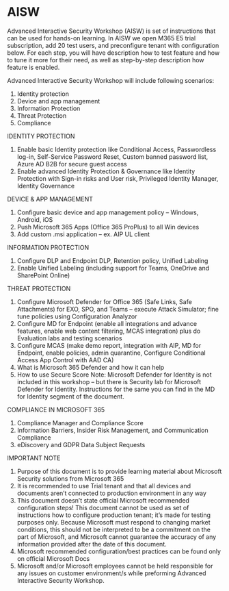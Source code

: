 # AISW
Advanced Interactive Security Workshop (AISW) is set of instructions that can be used for hands-on learning. In AISW we open M365 E5 trial subscription, add 20 test users, and preconfigure tenant with configuration below. For each step, you will have description how to test feature and how to tune it more for their need, as well as step-by-step description how feature is enabled.

Advanced Interactive Security Workshop will include following scenarios:
1.	Identity protection
2.	Device and app management
3.	Information Protection
4.	Threat Protection
5.	Compliance

IDENTITY PROTECTION
1.	Enable basic Identity protection like Conditional Access, Passwordless log-in, Self-Service Password Reset, Custom banned password list, Azure AD B2B for secure guest access
2.	Enable advanced Identity Protection & Governance like Identity Protection with Sign-in risks and User risk, Privileged Identity Manager, Identity Governance

DEVICE & APP MANAGEMENT
1.	Configure basic device and app management policy – Windows, Android, iOS
2.	Push Microsoft 365 Apps (Office 365 ProPlus) to all Win devices
3.	Add custom .msi application – ex. AIP UL client

INFORMATION PROTECTION
1.	Configure DLP and Endpoint DLP, Retention policy, Unified Labeling 
2.	Enable Unified Labeling (including support for Teams, OneDrive and SharePoint Online)

THREAT PROTECTION
1.	Configure Microsoft Defender for Office 365 (Safe Links, Safe Attachments) for EXO, SPO, and Teams – execute Attack Simulator; fine tune policies using Configuration Analyzor
2.	Configure MD for Endpoint (enable all integrations and advance features, enable web content filtering, MCAS integration) plus do Evaluation labs and testing scenarios
3.	Configure MCAS (make demo report, integration with AIP, MD for Endpoint, enable policies, admin quarantine, Configure Conditional Access App Control with AAD CA)
4.	What is Microsoft 365 Defender and how it can help
5.	How to use Secure Score
Note: Microsoft Defender for Identity is not included in this workshop – but there is Security lab for Microsoft Defender for Identity. Instructions for the same you can find in the MD for Identity segment of the document.

COMPLIANCE IN MICROSOFT 365
1.	Compliance Manager and Compliance Score
2.	Information Barriers, Insider Risk Management, and Communication Compliance
3.	eDiscovery and GDPR Data Subject Requests


IMPORTANT NOTE
1.	Purpose of this document is to provide learning material about Microsoft Security solutions from Microsoft 365
2.	It is recommended to use Trial tenant and that all devices and documents aren’t connected to production environment in any way
3.	This document doesn’t state official Microsoft recommended configuration steps! This document cannot be used as set of instructions how to configure production tenant; it’s made for testing purposes only. Because Microsoft must respond to changing market conditions, this should not be interpreted to be a commitment on the part of Microsoft, and Microsoft cannot guarantee the accuracy of any information provided after the date of this document.
4.	Microsoft recommended configuration/best practices can be found only on official Microsoft Docs
5.	Microsoft and/or Microsoft employees cannot be held responsible for any issues on customer environment/s while preforming Advanced Interactive Security Workshop.
